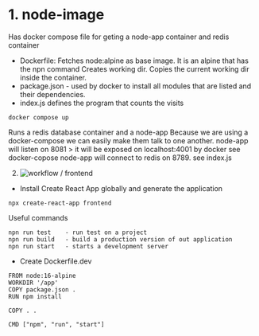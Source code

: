 # 1. node-image 

Has docker compose file for geting a node-app container and redis container

- Dockerfile:
Fetches node:alpine as base image. It is an alpine that has the npn command
Creates working dir.
Copies the current working dir inside the container.
- package.json - used by docker to install all modules that are listed and their dependencies.
- index.js defines the program that counts the visits

```
docker compose up
```
Runs a redis database container and a node-app
Because we are using a docker-compose we can easily make them talk to one another.
node-app will listen on 8081 > it will be exposed on localhost:4001 by docker see docker-copose
node-app will connect to redis on 8789. see index.js

2. ![workflow / frontend](workflow/frontend)
- Install Create React App globally and generate the application
```
npx create-react-app frontend
```
Useful commands
```
npn run test    - run test on a project
npn run build   - build a production version of out application
npn run start   - starts a development server
```
- Create Dockerfile.dev
```
FROM node:16-alpine
WORKDIR '/app'
COPY package.json .
RUN npm install

COPY . .

CMD ["npm", "run", "start"]
```